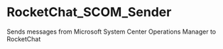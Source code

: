 # RocketChat_SCOM_Sender
Sends messages from Microsoft System Center Operations Manager to RocketChat
